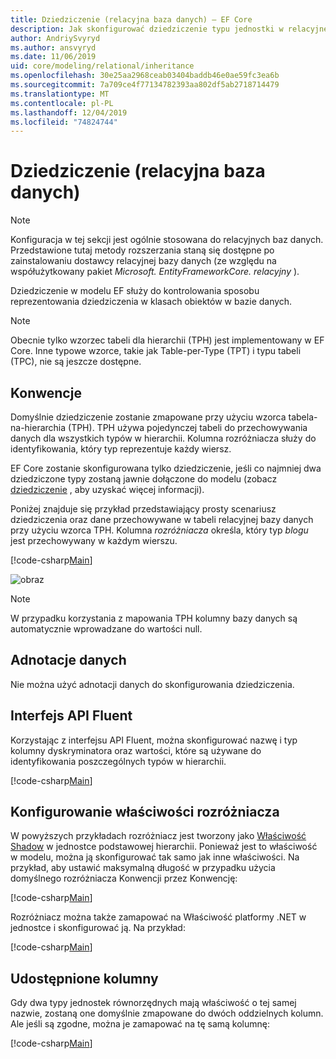 ```yaml
---
title: Dziedziczenie (relacyjna baza danych) — EF Core
description: Jak skonfigurować dziedziczenie typu jednostki w relacyjnej bazie danych przy użyciu Entity Framework Core
author: AndriySvyryd
ms.author: ansvyryd
ms.date: 11/06/2019
uid: core/modeling/relational/inheritance
ms.openlocfilehash: 30e25aa2968ceab03404baddb46e0ae59fc3ea6b
ms.sourcegitcommit: 7a709ce4f77134782393aa802df5ab2718714479
ms.translationtype: MT
ms.contentlocale: pl-PL
ms.lasthandoff: 12/04/2019
ms.locfileid: "74824744"
---
```

# <a name="inheritance-relational-database"></a>Dziedziczenie (relacyjna baza danych)

> [!NOTE]  
> Konfiguracja w tej sekcji jest ogólnie stosowana do relacyjnych baz danych. Przedstawione tutaj metody rozszerzania staną się dostępne po zainstalowaniu dostawcy relacyjnej bazy danych (ze względu na współużytkowany pakiet *Microsoft. EntityFrameworkCore. relacyjny* ).

Dziedziczenie w modelu EF służy do kontrolowania sposobu reprezentowania dziedziczenia w klasach obiektów w bazie danych.

> [!NOTE]  
> Obecnie tylko wzorzec tabeli dla hierarchii (TPH) jest implementowany w EF Core. Inne typowe wzorce, takie jak Table-per-Type (TPT) i typu tabeli (TPC), nie są jeszcze dostępne.

## <a name="conventions"></a>Konwencje

Domyślnie dziedziczenie zostanie zmapowane przy użyciu wzorca tabela-na-hierarchia (TPH). TPH używa pojedynczej tabeli do przechowywania danych dla wszystkich typów w hierarchii. Kolumna rozróżniacza służy do identyfikowania, który typ reprezentuje każdy wiersz.

EF Core zostanie skonfigurowana tylko dziedziczenie, jeśli co najmniej dwa dziedziczone typy zostaną jawnie dołączone do modelu (zobacz [dziedziczenie](../inheritance.md) , aby uzyskać więcej informacji).

Poniżej znajduje się przykład przedstawiający prosty scenariusz dziedziczenia oraz dane przechowywane w tabeli relacyjnej bazy danych przy użyciu wzorca TPH. Kolumna *rozróżniacza* określa, który typ *blogu* jest przechowywany w każdym wierszu.

[!code-csharp[Main](../../../../samples/core/Modeling/Conventions/InheritanceDbSets.cs#Model)]

![obraz](_static/inheritance-tph-data.png)

>[!NOTE]
> W przypadku korzystania z mapowania TPH kolumny bazy danych są automatycznie wprowadzane do wartości null.

## <a name="data-annotations"></a>Adnotacje danych

Nie można użyć adnotacji danych do skonfigurowania dziedziczenia.

## <a name="fluent-api"></a>Interfejs API Fluent

Korzystając z interfejsu API Fluent, można skonfigurować nazwę i typ kolumny dyskryminatora oraz wartości, które są używane do identyfikowania poszczególnych typów w hierarchii.

[!code-csharp[Main](../../../../samples/core/Modeling/FluentAPI/InheritanceTPHDiscriminator.cs#Inheritance)]

## <a name="configuring-the-discriminator-property"></a>Konfigurowanie właściwości rozróżniacza

W powyższych przykładach rozróżniacz jest tworzony jako [Właściwość Shadow](xref:core/modeling/shadow-properties) w jednostce podstawowej hierarchii. Ponieważ jest to właściwość w modelu, można ją skonfigurować tak samo jak inne właściwości. Na przykład, aby ustawić maksymalną długość w przypadku użycia domyślnego rozróżniacza Konwencji przez Konwencję:

[!code-csharp[Main](../../../../samples/core/Modeling/FluentAPI/DefaultDiscriminator.cs#DiscriminatorConfiguration)]

Rozróżniacz można także zamapować na Właściwość platformy .NET w jednostce i skonfigurować ją. Na przykład:

[!code-csharp[Main](../../../../samples/core/Modeling/FluentAPI/NonShadowDiscriminator.cs#NonShadowDiscriminator)]

## <a name="shared-columns"></a>Udostępnione kolumny

Gdy dwa typy jednostek równorzędnych mają właściwość o tej samej nazwie, zostaną one domyślnie zmapowane do dwóch oddzielnych kolumn. Ale jeśli są zgodne, można je zamapować na tę samą kolumnę:

[!code-csharp[Main](../../../../samples/core/Modeling/FluentAPI/SharedTPHColumns.cs#SharedTPHColumns)]